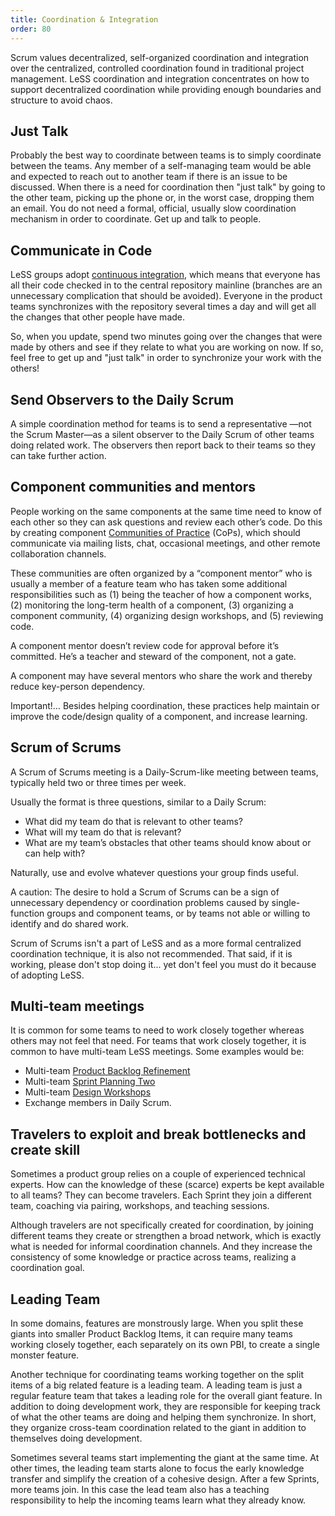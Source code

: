 ```yaml
---
title: Coordination & Integration
order: 80
---
```


Scrum values decentralized, self-organized coordination and integration over the centralized, controlled coordination found in traditional project management. LeSS coordination and integration concentrates on how to support decentralized coordination while providing enough boundaries and structure to avoid chaos.

## Just Talk

Probably the best way to coordinate between teams is to simply coordinate between the teams. Any member of a self-managing team would be able and expected to reach out to another team if there is an issue to be discussed. When there is a need for coordination then "just talk" by going to the other team, picking up the phone or, in the worst case, dropping them an email. You do not need a formal, official, usually slow coordination mechanism in order to coordinate. Get up and talk to people.

## Communicate in Code

LeSS groups adopt [continuous integration](../technical-excellence/continuous-integration), which means that everyone has all their code checked in to the central repository mainline (branches are an unnecessary complication that should be avoided). Everyone in the product teams synchronizes with the repository several times a day and will get all the changes that other people have made.

So, when you update, spend two minutes going over the changes that were made by others and see if they relate to what you are working on now. If so, feel free to get up and "just talk" in order to synchronize your work with the others!

## Send Observers to the Daily Scrum

A simple coordination method for teams is to send a representative —not the Scrum Master—as a silent observer to the Daily Scrum of other teams doing related work. The observers then report back to their teams so they can take further action.

## Component communities and mentors

People working on the same components at the same time need to know of each other so they can ask questions and review each other’s code. Do this by creating component [Communities of Practice](../structure/communities.html) (CoPs), which should communicate via mailing lists, chat, occasional meetings, and other remote collaboration channels.

These communities are often organized by a “component mentor” who is usually a member of a feature team who has taken some additional responsibilities such as (1) being the teacher of how a component works, (2) monitoring the long-term health of a component, (3) organizing a component community, (4) organizing design workshops, and (5) reviewing code.

A component mentor doesn’t review code for approval before it’s committed. He’s a teacher and steward of the component, not a gate.

A component may have several mentors who share the work and thereby reduce key-person dependency.

Important!… Besides helping coordination, these practices help maintain or improve the code/design quality of a component, and increase learning.

## Scrum of Scrums

A Scrum of Scrums meeting is a Daily-Scrum-like meeting between teams, typically held two or three times per week.

Usually the format is three questions, similar to a Daily Scrum:

* What did my team do that is relevant to other teams?
* What will my team do that is relevant?
* What are my team’s obstacles that other teams should know about or can help with?

Naturally, use and evolve whatever questions your group finds useful.

A caution: The desire to hold a Scrum of Scrums can be a sign of unnecessary dependency or coordination problems caused by single-function groups and component teams, or by teams not able or willing to identify and do shared work.

Scrum of Scrums isn't a part of LeSS and as a more formal centralized coordination technique, it is also not recommended. That said, if it is working, please don't stop doing it... yet don't feel you must do it because of adopting LeSS.

## Multi-team meetings

It is common for some teams to need to work closely together whereas others may not feel that need. For teams that work closely together, it is common to have multi-team LeSS meetings. Some examples would be:

* Multi-team [Product Backlog Refinement](product-backlog-refinement.html)
* Multi-team [Sprint Planning Two](sprint-planning_two.html)
* Multi-team [Design Workshops](../technical-excellence/architecture-design.html)
* Exchange members in Daily Scrum.

## Travelers to exploit and break bottlenecks and create skill

Sometimes a product group relies on a couple of experienced technical experts. How can the knowledge of these (scarce) experts be kept available to all teams? They can become travelers. Each Sprint they join a different team, coaching via pairing, workshops, and teaching sessions.

Although travelers are not specifically created for coordination, by joining different teams they create or strengthen a broad network, which is exactly what is needed for informal coordination channels. And they increase the consistency of some knowledge or practice across teams, realizing a coordination goal.

## Leading Team

In some domains, features are monstrously large. When you split these giants into smaller Product Backlog Items, it can require many teams working closely together, each separately on its own PBI, to create a single monster feature.

Another technique for coordinating teams working together on the split items of a big related feature is a leading team. A leading team is just a regular feature team that takes a leading role for the overall giant feature. In addition to doing development work, they are responsible for keeping track of what the other teams are doing and helping them synchronize. In short, they organize cross-team coordination related to the giant in addition to themselves doing development.

Sometimes several teams start implementing the giant at the same time. At other times, the leading team starts alone to focus the early knowledge transfer and simplify the creation of a cohesive design. After a few Sprints, more teams join. In this case the lead team also has a teaching responsibility to help the incoming teams learn what they already know.

